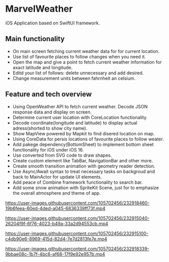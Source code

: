 # MarvelWeather

iOS Application based on SwiftUI framework. 

## Main functionality

* On main screen fetching current weather data for for current location.
* Use list of favourite places to follow changes when you need it.
* Open the map and give a point to fetch current weather information for axact latitude and longitude.
* Editd your list of follows: delete unnecessary and add desired.
* Change measurement units between fahrnheit an celsium.

## Feature and tech overview

* Using OpenWeather API to fetch current weather. Decode JSON response data and display on screen.
* Determine current user location with CoreLocation functionality.
* Decode coordinate(longitude and latitude) to display actual adress(shorted to show city name).
* Show MapView powered by Mapkit to find disered location on map.
* Using CoreData for persis locations of favourite places to follow weater.
* Add pakege dependency(BottomSheet) to implement bottom sheet functionality for iOS under iOS 16.
* Use converted from SVG code to draw shapes.
* Create custom element like TabBar, NavigationBar and other more.
* Create smooth transition animation with geometry reader detection.
* Use Async/Await syntax to treat necessary tasks on backgroud and back to MainActor for update UI elements.
* Add peace of Combine framework functionality to search bar.
* Add some snow animation with SpriteKit Scene, just for to emphasize the overall atmosphere and theme of app.
 


https://user-images.githubusercontent.com/105702456/232918460-19b6feea-60ed-4ded-a045-6836339ff73f.mp4

https://user-images.githubusercontent.com/105702456/232915040-26204f9f-6f76-4023-b49a-33a2d94553cb.mp4

https://user-images.githubusercontent.com/105702456/232915100-c4db90e6-8969-415d-82d4-7e7d2813fe7e.mp4

https://user-images.githubusercontent.com/105702456/232918339-9bbae08c-1b7f-4bc6-af68-17f9e92e957b.mp4
